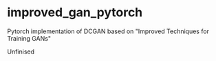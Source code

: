 # improved_gan_pytorch
Pytorch implementation of DCGAN based on "Improved Techniques for Training GANs"

Unfinised
